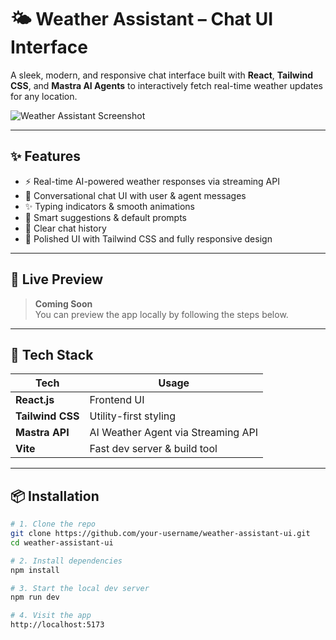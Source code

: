 # 🌤️ Weather Assistant – Chat UI Interface

A sleek, modern, and responsive chat interface built with **React**, **Tailwind CSS**, and **Mastra AI Agents** to interactively fetch real-time weather updates for any location.

![Weather Assistant Screenshot](./preview.png)

---

## ✨ Features

- ⚡ Real-time AI-powered weather responses via streaming API
- 💬 Conversational chat UI with user & agent messages
- ✨ Typing indicators & smooth animations
- 🧠 Smart suggestions & default prompts
- 🧹 Clear chat history
- 🎨 Polished UI with Tailwind CSS and fully responsive design

---

## 🚀 Live Preview

> **Coming Soon**  
> You can preview the app locally by following the steps below.

---

## 🔧 Tech Stack

| Tech              | Usage                                  |
|------------------|----------------------------------------|
| **React.js**      | Frontend UI                            |
| **Tailwind CSS**  | Utility-first styling                  |
| **Mastra API**    | AI Weather Agent via Streaming API     |
| **Vite**          | Fast dev server & build tool           |

---

## 📦 Installation

```bash
# 1. Clone the repo
git clone https://github.com/your-username/weather-assistant-ui.git
cd weather-assistant-ui

# 2. Install dependencies
npm install

# 3. Start the local dev server
npm run dev

# 4. Visit the app
http://localhost:5173
